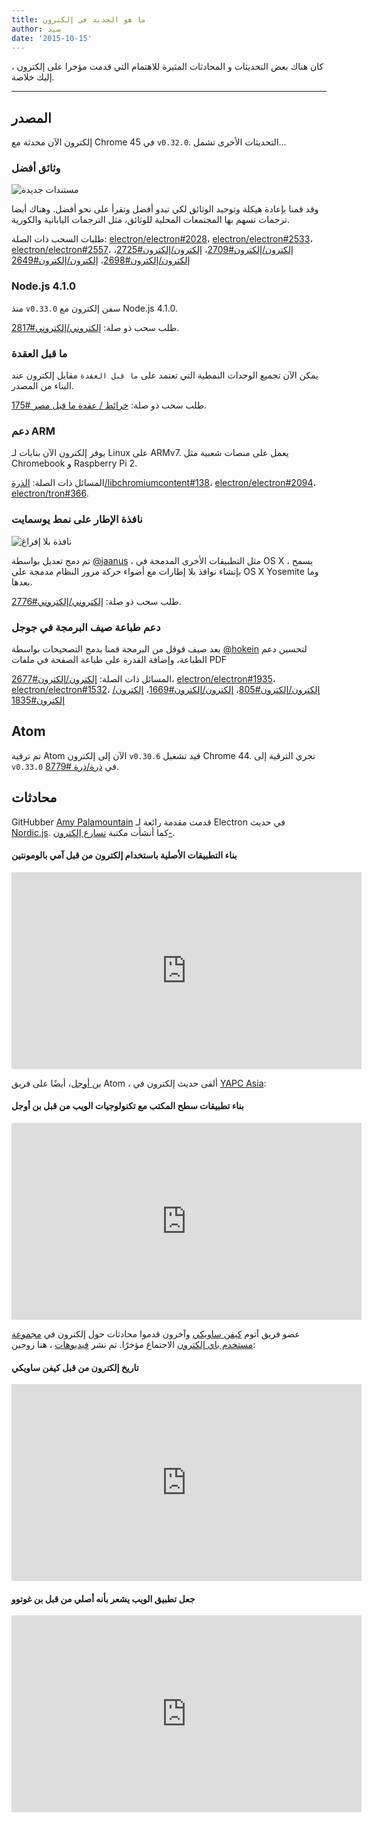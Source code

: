```yaml
---
title: ما هو الجديد في إلكترون
author: سيد
date: '2015-10-15'
---
```


كان هناك بعض التحديثات و المحادثات المثيرة للاهتمام التي قدمت مؤخرا على إلكترون ، إليك خلاصة.

---

## المصدر

إلكترون الآن محدثة مع Chrome 45 في `v0.32.0`. التحديثات الأخرى تشمل...

### وثائق أفضل

![مستندات جديدة](https://cloud.githubusercontent.com/assets/1305617/10520600/d9dc0ae8-731f-11e5-9bd7-c1651639eb2a.png)

وقد قمنا بإعادة هيكلة وتوحيد الوثائق لكي تبدو أفضل وتقرأ على نحو أفضل. وهناك أيضا ترجمات تسهم بها المجتمعات المحلية للوثائق، مثل الترجمات اليابانية والكورية.

طلبات السحب ذات الصلة: [electron/electron#2028](https://github.com/electron/electron/pull/2028)، [electron/electron#2533](https://github.com/electron/electron/pull/2533)، [electron/electron#2557](https://github.com/electron/electron/pull/2557)، [إلكترون/إلكترون#2709](https://github.com/electron/electron/pull/2709)، [إلكترون/إلكترون#2725](https://github.com/electron/electron/pull/2725)، [إلكترون/إلكترون#2698](https://github.com/electron/electron/pull/2698)، [إلكترون/إلكترون#2649](https://github.com/electron/electron/pull/2649)

### Node.js 4.1.0

منذ `v0.33.0` سفن إلكترون مع Node.js 4.1.0.

طلب سحب ذو صلة: [إلكتروني/إلكتروني#2817](https://github.com/electron/electron/pull/2817).

### ما قبل العقدة

يمكن الآن تجميع الوحدات النمطية التي تعتمد على `ما قبل العقدة` مقابل إلكترون عند البناء من المصدر.

طلب سحب ذو صلة: [خرائط / عقدة ما قبل مصر #175](https://github.com/mapbox/node-pre-gyp/pull/175).

### دعم ARM

يوفر إلكترون الآن بنايات لـ Linux على ARMv7. يعمل على منصات شعبية مثل Chromebook و Raspberry Pi 2.

المسائل ذات الصلة: [الذرة/libchromiumcontent#138](https://github.com/atom/libchromiumcontent/pull/138)، [electron/electron#2094](https://github.com/electron/electron/pull/2094)، [electron/tron#366](https://github.com/electron/electron/issues/366).

### نافذة الإطار على نمط يوسمايت

![نافذة بلا إفراغ](https://cloud.githubusercontent.com/assets/184253/9849445/7397d308-5aeb-11e5-896f-08ac7693c8c0.png)

تم دمج تعديل بواسطة [@jaanus](https://github.com/jaanus) ، مثل التطبيقات الأخرى المدمجة في OS X ، يسمح بإنشاء نوافذ بلا إطارات مع أضواء حركة مرور النظام مدمجة على OS X Yosemite وما بعدها.

طلب سحب ذو صلة: [إلكتروني/إلكتروني#2776](https://github.com/electron/electron/pull/2776).

### دعم طباعة صيف البرمجة في جوجل

بعد صيف قوقل من البرمجة قمنا بدمج التصحيحات بواسطة [@hokein](https://github.com/hokein) لتحسين دعم الطباعة، وإضافة القدرة على طباعة الصفحة في ملفات PDF

المسائل ذات الصلة: [إلكترون/إلكترون#2677](https://github.com/electron/electron/pull/2677)، [electron/electron#1935](https://github.com/electron/electron/pull/1935)، [electron/electron#1532](https://github.com/electron/electron/pull/1532)، [إلكترون/إلكترون#805](https://github.com/electron/electron/issues/805)، [إلكترون/إلكترون#1669](https://github.com/electron/electron/pull/1669)، [إلكترون/إلكترون#1835](https://github.com/electron/electron/pull/1835)

## Atom

تم ترقية Atom الآن إلى إلكترون `v0.30.6` قيد تشغيل Chrome 44. تجري الترقية إلى `v0.33.0` في [ذرة/ذرة #8779](https://github.com/atom/atom/pull/8779).

## محادثات

GitHubber [Amy Palamountain](https://github.com/ammeep) قدمت مقدمة رائعة لـ Electron في حديث [Nordic.js](https://nordicjs2015.confetti.events). كما أنشأت مكتبة [تسارع إلكترون-](https://github.com/ammeep/electron-accelerator).

#### بناء التطبيقات الأصلية باستخدام إلكترون من قبل آمي بالومونتين

<div class="video"><iframe width="560" height="315" src="https://www.youtube.com/embed/OHOPSvTltPI" frameborder="0" allowfullscreen></iframe></div>

[بن أوجل](https://github.com/benogle)، أيضًا على فريق Atom ، ألقى حديث إلكترون في [YAPC Asia](http://yapcasia.org/2015/):

#### بناء تطبيقات سطح المكتب مع تكنولوجيات الويب من قبل بن أوجل

<div class="video"><iframe width="560" height="315" src="https://www.youtube.com/embed/WChjh5zaUdw" frameborder="0" allowfullscreen></iframe></div>

عضو فريق آتوم [كيفن ساويكي](https://github.com/kevinsawicki) وآخرون قدموا محادثات حول إلكترون في [مجموعة مستخدم باي إلكترون](http://www.meetup.com/Bay-Area-Electron-User-Group/) الاجتماع مؤخرًا. تم نشر [فيديوهات](http://www.wagonhq.com/blog/electron-meetup) ، هنا زوجين:

#### تاريخ إلكترون من قبل كيفن ساويكي

<div class="video"><iframe width="560" height="315" src="https://www.youtube.com/embed/tP8Yp1boQ9c" frameborder="0" allowfullscreen></iframe></div>

#### جعل تطبيق الويب يشعر بأنه أصلي من قبل بن غوتوو

<div class="video"><iframe width="560" height="315" src="https://www.youtube.com/embed/JIRXVGVPzn8" frameborder="0" allowfullscreen></iframe></div>

